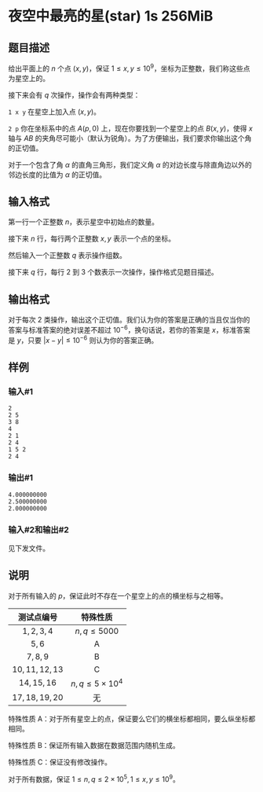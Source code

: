 # 夜空中最亮的星(star)  1s 256MiB

## 题目描述

给出平面上的 $n$ 个点 $(x,y)$，保证 $1\le x,y\le 10^9$，坐标为正整数，我们称这些点为星空上的。

接下来会有 $q$ 次操作，操作会有两种类型：

`1 x y` 在星空上加入点 $(x,y)$。

`2 p` 你在坐标系中的点 $A(p,0)$ 上，现在你要找到一个星空上的点 $B(x,y)$，使得 $x$ 轴与 $AB$ 的夹角尽可能小（默认为锐角）。为了方便输出，我们要求你输出这个角的正切值。

对于一个包含了角 $\alpha$ 的直角三角形，我们定义角 $\alpha$ 的对边长度与除直角边以外的邻边长度的比值为 $\alpha$ 的正切值。

## 输入格式

第一行一个正整数 $n$，表示星空中初始点的数量。

接下来 $n$ 行，每行两个正整数 $x,y$ 表示一个点的坐标。

然后输入一个正整数 $q$ 表示操作组数。

接下来 $q$ 行，每行 $2$ 到 $3$ 个数表示一次操作，操作格式见题目描述。

## 输出格式

对于每次 $2$ 类操作，输出这个正切值。我们认为你的答案是正确的当且仅当你的答案与标准答案的绝对误差不超过 $10^{-6}$，换句话说，若你的答案是 $x$，标准答案是 $y$，只要 $|x-y|\le 10^{-6}$ 则认为你的答案正确。

## 样例

### 输入#1

```
2
2 5
3 8
4
2 1
2 4
1 5 2
2 4 
```

### 输出#1

```
4.000000000
2.500000000
2.000000000
```

### 输入#2和输出#2

见下发文件。

## 说明

对于所有输入的 $p$，保证此时不存在一个星空上的点的横坐标与之相等。

|  测试点编号   |       特殊性质        |
| :-----------: | :-------------------: |
|   $1,2,3,4$   |     $n,q\le 5000$     |
|     $5,6$     |           A           |
|    $7,8,9$    |           B           |
| $10,11,12,13$ |           C           |
|  $14,15,16$   | $n,q\le 5\times 10^4$ |
| $17,18,19,20$ |          无           |

特殊性质 A：对于所有星空上的点，保证要么它们的横坐标都相同，要么纵坐标都相同。

特殊性质 B：保证所有输入数据在数据范围内随机生成。

特殊性质 C：保证没有修改操作。

对于所有数据，保证 $1\le n,q\le 2\times10^5,1\le x,y\le 10^9$。